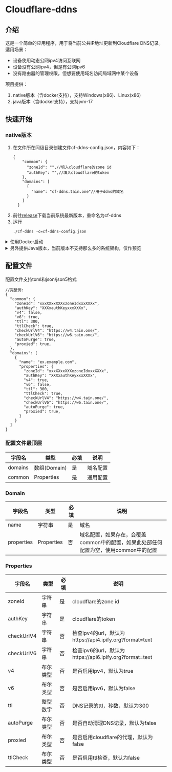 # Cloudflare-ddns

## 介绍

这是一个简单的应用程序，用于将当前公共IP地址更新到Cloudflare DNS记录。适用场景：

- 设备使用动态公网ipv4访问互联网
- 设备没有公网ipv4，但是有公网ipv6
- 没有路由器的管理权限，但想要使用域名访问局域网中某个设备

项目提供：

1. native版本（含docker支持），支持Windows(x86)、Linux(x86)
2. java版本（含docker支持），支持jvm-17

## 快速开始

### native版本

1. 在文件所在同级目录创建文件cf-ddns-config.json，内容如下：
    ```json5
    {
        "common": {
          "zoneId": "",//填入cloudflare的zone id
          "authKey": "",//填入cloudflare的token
        },
        "domains": [
          {
            "name": "cf-ddns.tain.one"//用于ddns的域名
          }
        ]
      }
    ```
2. 前往[release](../../releases/latest)下载当前系统最新版本，重命名为cf-ddns
3. 运行
   ```shell
   ./cf-ddns -c=cf-ddns-config.json
   ```

<details>

<summary>使用Docker启动</summary>

#### native-docker版本

1. 同native版本第一步
2. 创建docker-compose.yml文件
   ```yaml
   ---
   version: "3"
   services:
     cf-ddns:
       image: selcarpa/cloudflare-ddns:latest
       container_name: cf-ddns
       volumes:
         - /path/to/config.json5:/app/config.json5  # 挂载配置文件，注意，/path/to/config.json5需要替换为实际路径
       restart: unless-stopped # 重启策略
       command: ["-c=/app/config.json5"] # 启动命令
   ```
3. 启动
   ```shell
    docker-compose up -d
    ```

</details>

<details>

<summary>另外提供Java版本，当前版本不支持那么多的系统架构，仅作预览</summary>

### java版本

1. 同native版本第一步，创建cf-ddns-config.json
2. 前往[release](../../releases/latest)下载当前最新jar版本，重命名为cf-ddns.jar
3. 运行
   ```shell
   java -jar cf-ddns.jar -c=cf-ddns-config.json
   ```

### java-docker版本

1. 同native版本第一步
2. 创建docker-compose.yml文件
   ```yaml
   ---
   version: "3"
   services:
     cf-ddns:
       image: selcarpa/cloudflare-ddns-jvm:latest
       container_name: cf-ddns
       volumes:
         - /path/to/config.json5:/app/config.json5  # 挂载配置文件，注意，/path/to/config.json5需要替换为实际路径
       restart: unless-stopped # 重启策略
       command: ["-c=/app/config.json5"] # 启动命令
   ```
3. 同native-docker版本第三步

</details>

## 配置文件

配置文件支持toml和json/json5格式

```json5
//完整例:
{
  "common": {
    "zoneId": "xxxXXxxXXXxzoneIdxxxXXXx",
    "authKey": "XXXxauthKeyxxxXXXx",
    "v4": false,
    "v6": true,
    "ttl": 300,
    "ttlCheck": true,
    "checkUrlV4": "https://w4.tain.one/",
    "checkUrlV6": "https://w6.tain.one/",
    "autoPurge": true,
    "proxied": true,
  },
  "domains": [
    {
      "name": "ex.example.com",
      "properties": {
        "zoneId": "xxxXXxxXXXxzoneIdxxxXXXx",
        "authKey": "XXXxauthKeyxxxXXXx",
        "v4": true,
        "v6": false,
        "ttl": 300,
        "ttlCheck": true,
        "checkUrlV4": "https://w4.tain.one/",
        "checkUrlV6": "https://w6.tain.one/",
        "autoPurge": true,
        "proxied": true,
      }
    }
  ]
}
```

### 配置文件最顶层

| 字段名     | 类型         | 必填 | 说明   |
|---------|------------|----|------|
| domains | 数组(Domain) | 是  | 域名配置 |
| common  | Properties | 是  | 通用配置 |

### Domain

| 字段名        | 类型         | 必填 | 说明                                               |
|------------|------------|----|--------------------------------------------------|
| name       | 字符串        | 是  | 域名                                               |
| properties | Properties | 否  | 域名配置，如果存在，会覆盖common中的配置，如果此处部任何配置为空，使用common中的配置 |

### Properties

| 字段名        | 类型   | 必填 | 说明                                               |
|------------|------|----|--------------------------------------------------|
| zoneId     | 字符串  | 是  | cloudflare的zone id                               |
| authKey    | 字符串  | 是  | cloudflare的token                                 |
| checkUrlV4 | 字符串  | 否  | 检查ipv4的url，默认为https://api4.ipify.org?format=text |
| checkUrlV6 | 字符串  | 否  | 检查ipv6的url，默认为https://api6.ipify.org?format=text |
| v4         | 布尔类型 | 否  | 是否启用ipv4，默认为true                                 |
| v6         | 布尔类型 | 否  | 是否启用ipv6，默认为false                                |
| ttl        | 整型数字 | 否  | DNS记录的ttl，秒数，默认为300                              |
| autoPurge  | 布尔类型 | 否  | 是否自动清理DNS记录，默认为false                             |
| proxied    | 布尔类型 | 否  | 是否启用cloudflare的代理，默认为false                       |
| ttlCheck   | 布尔类型 | 否  | 是否启用ttl检查，默认为false                               |

